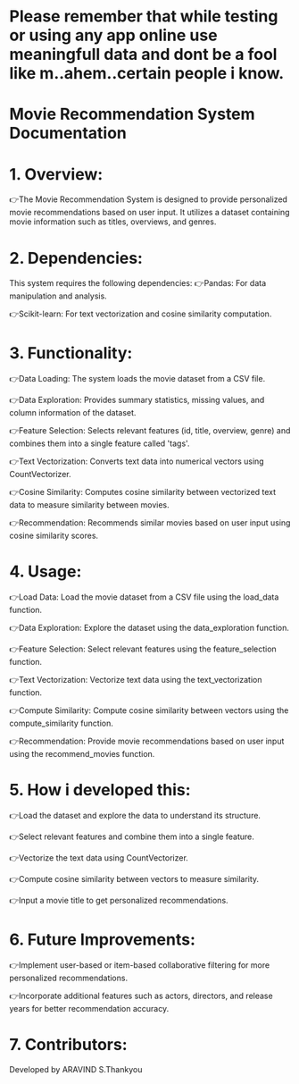 # Please remember that while testing or using any app online use meaningfull data and dont be a fool like m..ahem..certain people i know.
# Movie Recommendation System Documentation
# 1. Overview:
👉The Movie Recommendation System is designed to provide personalized movie recommendations based on user input. It utilizes a dataset containing movie information such as titles, overviews, and genres.
# 2. Dependencies:
This system requires the following dependencies:
👉Pandas: For data manipulation and analysis.

👉Scikit-learn: For text vectorization and cosine similarity computation.
# 3. Functionality:
👉Data Loading: The system loads the movie dataset from a CSV file.

👉Data Exploration: Provides summary statistics, missing values, and column information of the dataset.

👉Feature Selection: Selects relevant features (id, title, overview, genre) and combines them into a single feature called 'tags'.

👉Text Vectorization: Converts text data into numerical vectors using CountVectorizer.

👉Cosine Similarity: Computes cosine similarity between vectorized text data to measure similarity between movies.

👉Recommendation: Recommends similar movies based on user input using cosine similarity scores.

# 4. Usage:
👉Load Data: Load the movie dataset from a CSV file using the load_data function.

👉Data Exploration: Explore the dataset using the data_exploration function.

👉Feature Selection: Select relevant features using the feature_selection function.

👉Text Vectorization: Vectorize text data using the text_vectorization function.

👉Compute Similarity: Compute cosine similarity between vectors using the compute_similarity function.

👉Recommendation: Provide movie recommendations based on user input using the recommend_movies function.

# 5. How i developed this:
👉Load the dataset and explore the data to understand its structure.

👉Select relevant features and combine them into a single feature.

👉Vectorize the text data using CountVectorizer.

👉Compute cosine similarity between vectors to measure similarity.

👉Input a movie title to get personalized recommendations.


# 6. Future Improvements:

👉Implement user-based or item-based collaborative filtering for more personalized recommendations.

👉Incorporate additional features such as actors, directors, and release years for better recommendation accuracy.

# 7. Contributors:

Developed by ARAVIND S.Thankyou

